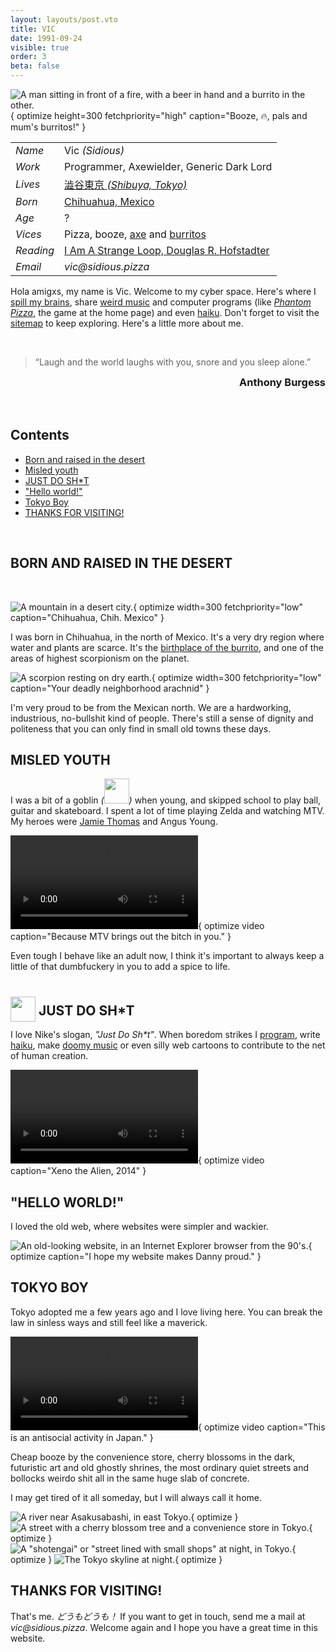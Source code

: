 ```yaml
---
layout: layouts/post.vto
title: VIC
date: 1991-09-24
visible: true
order: 3
beta: false
---
```


<style>
.vic-pic {
  margin: 10px;
}
</style>

<script inline type="module" src="/assets/programs/vicsAge.mjs"></script>
<script inline type="module" src="/assets/programs/lazyVideos.mjs"></script>

<div class="info">

![A man sitting in front of a fire, with a beer in hand and a burrito in the other.](/assets/images/vic.webp){ optimize height=300 fetchpriority="high" caption="Booze, 🔥, pals and mum's burritos!" }

  <article>

|           |                                                                                                 |
| --------- | ----------------------------------------------------------------------------------------------- |
| _Name_    | Vic _(Sidious)_                                                                                 |
| _Work_    | Programmer, Axewielder, Generic Dark Lord                                                       |
| _Lives_   | [澁谷東京 <em>(Shibuya, Tokyo)</em>](https://goo.gl/maps/1YfuGi5HYgRpBjN7A)                     |
| _Born_    | [Chihuahua, Mexico](https://goo.gl/maps/Ja9LxnZ6kosdRa586)                                      |
| _Age_     | <span id="age">?</span>                                                                         |
| _Vices_   | Pizza, booze, [axe](https://youtu.be/en7EKL1pX5w) and [burritos](https://youtu.be/YZRtE9I5w7k)  |
| _Reading_ | [I Am A Strange Loop, Douglas R. Hofstadter](https://en.wikipedia.org/wiki/I_Am_a_Strange_Loop) |
| _Email_   | _vic‎@‎sidious.pizza_                                                                           |

  </article>
</div>

Hola amigxs, my name is Vic. Welcome to my cyber space. Here's where I [spill my brains](/weblog), share [weird music](/swims) and computer programs (like [_Phantom Pizza_](/phantompizza), the game at the home page) and even [haiku](/kaminari-no-ura). Don't forget to visit the [sitemap](/sitemap) to keep exploring. Here's a little more about me.

<br>

> “Laugh and the world laughs with you, snore and you sleep alone.”

<h3 style="display: block; text-align: right; margin-top: 0; margin-bottom: 1rem;">Anthony Burgess</h3>

<br>

<section class="contents">

## Contents

- [Born and raised in the desert](#born-and-raised)
- [Misled youth](#misled-youth)
- [JUST DO SH\*T](#just-do-shit)
- ["Hello world!"](#hello-world)
- [Tokyo Boy](#tokyo-boy)
- [THANKS FOR VISITING!](#thanks-for-visiting)

</section>

<br>

<a name="born-and-raised"></a>

## BORN AND RAISED IN THE DESERT

<br>

![A mountain in a desert city.](/assets/images/chihuahua.webp){ optimize width=300 fetchpriority="low" caption="Chihuahua, Chih. Mexico" }

I was born in Chihuahua, in the north of Mexico. It's a very dry region where water and plants are scarce. It's the [birthplace of the burrito](https://en.wikipedia.org/wiki/Burrito#:~:text=Burritos%20are%20a%20traditional%20food%20of%20Ciudad%20Ju%C3%A1rez%2C%20a%20city%20bordering%20El%20Paso%2C%20Texas%2C%20in%20the%20northern%20Mexican%20state%20of%20Chihuahua%2C%20where%20people%20buy%20them%20at%20restaurants%20and%20roadside%20stands.%20Northern%20Mexican%20border%20towns%20like%20Villa%20Ahumada%20have%20an%20established%20reputation%20for%20serving%20burritos.), and one of the areas of highest scorpionism on the planet.

![A scorpion resting on dry earth.](/assets/images/scorpionism.webp){ optimize width=300 fetchpriority="low" caption="Your deadly neighborhood arachnid" }

I'm very proud to be from the Mexican north. We are a hardworking, industrious, no-bullshit kind of people. There's still a sense of dignity and politeness that you can only find in small old towns these days.

<a name="misled-youth"></a>

## MISLED YOUTH

I was a bit of a goblin _(<img loading="lazy" src="/assets/images/goblin.webp" width=40 style="display: inline-block" />)_ when young, and skipped school to play ball, guitar and skateboard. I spent a lot of time playing Zelda and watching MTV. My heroes were [Jamie Thomas](https://www.youtube.com/watch?v=452Oxqm4E3Y) and Angus Young.

![A man playing wearing a schoolboy's uniform, playing guitar agitatedly](/assets/movies/angus.mp4){ optimize video caption="Because MTV brings out the bitch in you." }

Even tough I behave like an adult now, I think it's important to always keep a little of that dumbfuckery in you to add a spice to life.

[//]: <> (Growing up in the dawn of internet age was special. I was the first kid in my family to make friends out of a computer, and network with people around the world. I got to be one of the admins of a Pokémon forum.)

<a name="just-do-shit"></a>

## <img loading="lazy" width=40 style="transform: translateY(10px)" src="/assets/images/swoosh.webp" /> JUST DO SH\*T

I love Nike's slogan, _"Just Do Sh\*t"_. When boredom strikes I [program](https://github.com/sidiousvic), write [haiku](/kaminari-no-ura), make [doomy music](/swims) or even silly web cartoons to contribute to the net of human creation.

![A cartoon extraterrestrial being surfing a wave in on an island beach. ](/assets/movies/surfing-with-the-alien.mp4){ optimize video caption="Xeno the Alien, 2014" }

<a name="hello-world"></a>

## "HELLO WORLD!"

I loved the old web, where websites were simpler and wackier.

![An old-looking website, in an Internet Explorer browser from the 90's.](/assets/images/dannys-homepage.webp){ optimize caption="I hope my website makes Danny proud." }

<a name="tokyo-boy"></a>

## TOKYO BOY

Tokyo adopted me a few years ago and I love living here. You can break the law in sinless ways and still feel like a maverick.

![The author of this website ollying over an old detergent bottle on a Tokyo street.](/assets/movies/vic-skating-tokyo.mp4){ optimize video caption="This is an antisocial activity in Japan." }

Cheap booze by the convenience store, cherry blossoms in the dark, futuristic art and old ghostly shrines, the most ordinary quiet streets and bollocks weirdo shit all in the same huge slab of concrete.

I may get tired of it all someday, but I will always call it home.

<div class="picture-grid">

![A river near Asakusabashi, in east Tokyo.](/assets/images/tokyo.gif){ optimize }
![A street with a cherry blossom tree and a convenience store in Tokyo.](/assets/images/cherry-blossoms-at-nite.gif){ optimize }
![A "shotengai" or "street lined with small shops" at night, in Tokyo.](/assets/images/apa-hotel-blues.gif){ optimize }
![The Tokyo skyline at night.](/assets/images/skyline-tokyo.gif){ optimize }

</div>

<a name="thanks-for-visiting"></a>

## THANKS FOR VISITING!

That's me. _どうもどうも！_ If you want to get in touch, send me a mail at _vic‎@‎sidious.pizza_. Welcome again and I hope you have a great time in this website.

<br>
<br>
